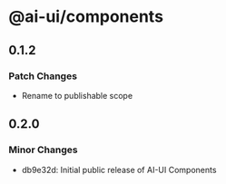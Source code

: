 # @ai-ui/components

## 0.1.2

### Patch Changes

- Rename to publishable scope

## 0.2.0

### Minor Changes

- db9e32d: Initial public release of AI-UI Components
